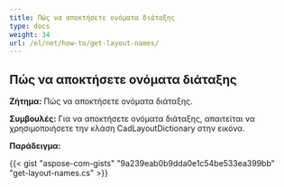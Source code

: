 ```yaml
---
title: Πώς να αποκτήσετε ονόματα διάταξης
type: docs
weight: 34
url: /el/net/how-to/get-layout-names/
---
```


## **Πώς να αποκτήσετε ονόματα διάταξης**

**Ζήτημα:** Πώς να αποκτήσετε ονόματα διάταξης.

**Συμβουλές:** Για να αποκτήσετε ονόματα διάταξης, απαιτείται να χρησιμοποιήσετε την κλάση CadLayoutDictionary στην εικόνα.

**Παράδειγμα:**

{{< gist "aspose-com-gists" "9a239eab0b9dda0e1c54be533ea399bb" "get-layout-names.cs" >}}
